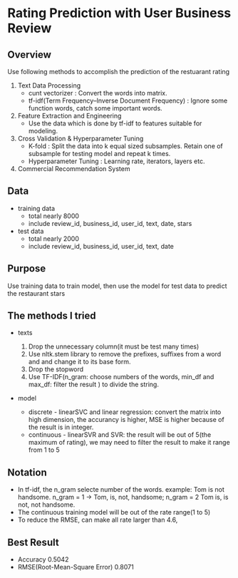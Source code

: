 # Rating Prediction with User Business Review

## Overview
Use following methods to accomplish the prediction of the restuarant rating
1. Text Data Processing
	* cunt vectorizer : Convert the words into matrix.
	* tf-idf(Term Frequency–Inverse Document Frequency) : Ignore some function words, catch some important words.
2. Feature Extraction and Engineering
	* Use the data which is done by tf-idf to features suitable for modeling.
3. Cross Validation & Hyperparameter Tuning
	* K-fold :  Split the data into k equal sized subsamples. Retain one of subsample for testing model and repeat k times.
	* Hyperparameter Tuning : Learning rate, iterators, layers etc.
4. Commercial Recommendation System

## Data
* training data
	* total nearly 8000
	* include review_id, business_id, user_id, text, date, stars
* test data
	* total nearly 2000
	* include review_id, business_id, user_id, text, date

## Purpose
Use training data to train model, then use the model for test data to predict the restaurant stars

## The methods I tried
* texts
	1. Drop the unnecessary column(it must be test many times)
	2. Use nltk.stem library to remove the prefixes, suffixes from a word and and change it to its base form.
	3. Drop the stopword 
	4. Use TF-IDF(n_gram: choose numbers of the words, min_df and max_df: filter the result ) to divide the string.

* model
	* discrete - linearSVC and linear regression: convert the matrix into high dimension, the accurancy is higher, MSE is higher because of the result is in integer.
	* continuous -  linearSVR and SVR: the result will be out of 5(the maximum of rating), we may need to filter the result to make it range from 1 to 5

## Notation
* In tf-idf, the n_gram selecte number of the words. example: Tom is not handsome.
n_gram = 1 -> Tom, is, not, handsome; n_gram = 2 Tom is, is not, not handsome.
* The continuous training model will be out of the rate range(1 to 5)
* To reduce the RMSE, can make all rate larger than 4.6, 

## Best Result
* Accuracy 0.5042
* RMSE(Root-Mean-Square Error) 0.8071